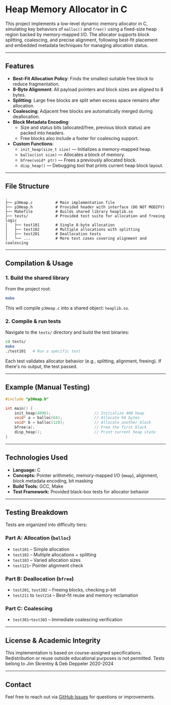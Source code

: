 # Heap Memory Allocator in C

This project implements a low-level dynamic memory allocator in C, simulating key behaviors of `malloc()` and `free()` using a fixed-size heap region backed by memory-mapped I/O. The allocator supports block splitting, coalescing, and precise alignment, following best-fit placement and embedded metadata techniques for managing allocation status.

---

## Features

- **Best-Fit Allocation Policy**: Finds the smallest suitable free block to reduce fragmentation.
- **8-Byte Alignment**: All payload pointers and block sizes are aligned to 8 bytes.
- **Splitting**: Large free blocks are split when excess space remains after allocation.
- **Coalescing**: Adjacent free blocks are automatically merged during deallocation.
- **Block Metadata Encoding**:
  - Size and status bits (allocated/free, previous block status) are packed into headers.
  - Free blocks also include a footer for coalescing support.
- **Custom Functions**:
  - `init_heap(size_t size)` — Initializes a memory-mapped heap.
  - `balloc(int size)` — Allocates a block of memory.
  - `bfree(void* ptr)` — Frees a previously allocated block.
  - `disp_heap()` — Debugging tool that prints current heap block layout.

---

## File Structure

```
.
├── p3Heap.c          # Main implementation file
├── p3Heap.h          # Provided header with interface (DO NOT MODIFY)
├── Makefile          # Builds shared library heaplib.so
├── tests/            # Provided test suite for allocation and freeing logic
│   ├── test101       # Single 8-byte allocation
│   ├── test102       # Multiple allocations with splitting
│   ├── test201       # Deallocation tests
│   └── ...           # More test cases covering alignment and coalescing
```

---

## Compilation & Usage

### 1. Build the shared library
From the project root:
```bash
make
```

This will compile `p3Heap.c` into a shared object: `heaplib.so`.

### 2. Compile & run tests
Navigate to the `tests/` directory and build the test binaries:
```bash
cd tests/
make
./test101   # Run a specific test
```

Each test validates allocator behavior (e.g., splitting, alignment, freeing). If there's no output, the test passed.

---

## Example (Manual Testing)

```c
#include "p3Heap.h"

int main() {
    init_heap(4096);                   // Initialize 4KB heap
    void* a = balloc(64);              // Allocate 64 bytes
    void* b = balloc(128);             // Allocate another block
    bfree(a);                          // Free the first block
    disp_heap();                       // Print current heap state
}
```

---

## Technologies Used

- **Language:** C
- **Concepts:** Pointer arithmetic, memory-mapped I/O (`mmap`), alignment, block metadata encoding, bit masking
- **Build Tools:** GCC, Make
- **Test Framework:** Provided black-box tests for allocator behavior

---

## Testing Breakdown

Tests are organized into difficulty tiers:

### Part A: Allocation (`balloc`)
- `test101` – Simple allocation
- `test102` – Multiple allocations + splitting
- `test103` – Varied allocation sizes
- `test121`– Pointer alignment check

### Part B: Deallocation (`bfree`)
- `test201`, `test202` – Freeing blocks, checking p-bit
- `test211` to `test214` – Best-fit reuse and memory reclamation

### Part C: Coalescing
- `test301`–`test303` – Immediate coalescing verification

---

## License & Academic Integrity

This implementation is based on course-assigned specifications. Redistribution or reuse outside educational purposes is not permitted. Tests belong to Jim Skrentny & Deb Deppeler 2020-2024

---

## Contact

Feel free to reach out via [GitHub Issues](https://github.com/LoganByard) for questions or improvements.
